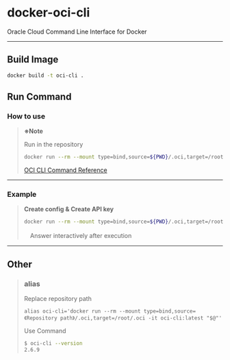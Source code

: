 # docker-oci-cli

Oracle Cloud Command Line Interface for Docker

---

## Build Image

```bash
docker build -t oci-cli .
```

## Run Command

### How to use

> **※Note**
> 
> Run in the repository
>
> ```bash
> docker run --rm --mount type=bind,source=${PWD}/.oci,target=/root/.oci > -it oci-cli:latest 《OCI CLI Command》
>```
>
> [OCI CLI Command Reference](https://docs.cloud.oracle.com/iaas/tools/oci-cli/latest/oci_cli_docs/)
>

---

### Example

> **Create config & Create API key**
> 
> ```bash
> docker run --rm --mount type=bind,source=${PWD}/.oci,target=/root/.oci > -it oci-cli:latest setup config
> ```
>
>　Answer interactively after execution
>

---

## Other

> ### alias
>
> Replace repository path
>
> ```bash:bash_profile
> alias oci-cli='docker run --rm --mount type=bind,source=《Repository path》/.oci,target=/root/.oci -it oci-cli:latest "$@"'
> ```
>
> Use Command
>
> ```bash
> $ oci-cli --version
> 2.6.9
> ```